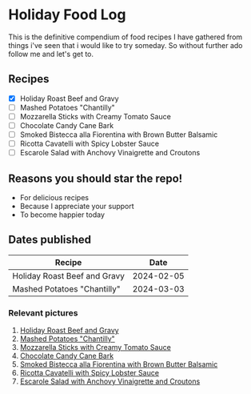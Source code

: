 # Holiday Food Log
 
 This is the definitive compendium of food recipes I have gathered from things i've seen that i would like to try someday. So without further ado follow me and let's get to.

## Recipes

- [x] Holiday Roast Beef and Gravy
- [ ] Mashed Potatoes "Chantilly"
- [ ] Mozzarella Sticks with Creamy Tomato Sauce
- [ ] Chocolate Candy Cane Bark
- [ ] Smoked Bistecca alla Fiorentina with Brown Butter Balsamic
- [ ] Ricotta Cavatelli with Spicy Lobster Sauce
- [ ] Escarole Salad with Anchovy Vinaigrette and Croutons

## Reasons you should star the repo!

* For delicious recipes
* Because I appreciate your support
* To become happier today

## Dates published

|Recipe|Date|
|-----|-----|
|Holiday Roast Beef and Gravy| 2024-02-05|
|Mashed Potatoes "Chantilly"| 2024-03-03|

### Relevant pictures

1. [Holiday Roast Beef and Gravy](https://food.fnr.sndimg.com/content/dam/images/food/fullset/2023/11/09/URUT502-alex-guarnaschelli-selena-gomez-black-pepper-roast-beef-and-gravy_s4x3.jpg.rend.hgtvcom.826.620.suffix/1699564381719.jpeg)
2. [Mashed Potatoes "Chantilly"](https://food.fnr.sndimg.com/content/dam/images/food/fullset/2023/11/09/URUT502-alex-guarnaschelli-selena-gomez-chantilly-mashed-potatoes_s4x3.jpg.rend.hgtvcom.826.620.suffix/1699564382241.jpeg)
3. [Mozzarella Sticks with Creamy Tomato Sauce](https://food.fnr.sndimg.com/content/dam/images/food/fullset/2023/11/09/URUT502-alex-guarnaschelli-selena-gomez-mozzarella-sticks-with-creamy-tomato-sauce_s4x3.jpg.rend.hgtvcom.826.620.suffix/1699564383929.jpeg)
4. [Chocolate Candy Cane Bark](https://food.fnr.sndimg.com/content/dam/images/food/fullset/2023/11/09/URUT502-alex-guarnaschelli-selena-gomez-chocolate-candy-cane-bark_s4x3.jpg.rend.hgtvcom.826.620.suffix/1699564384153.jpeg)
5. [Smoked Bistecca alla Fiorentina with Brown Butter Balsamic](https://food.fnr.sndimg.com/content/dam/images/food/fullset/2023/11/16/URUT1A1A03-michael-symon-selena-gomez-reverse-seared-bistecca-florentine-with-herb-butter_s4x3.jpg.rend.hgtvcom.826.620.suffix/1700150779902.jpeg)
6. [Ricotta Cavatelli with Spicy Lobster Sauce](https://food.fnr.sndimg.com/content/dam/images/food/fullset/2023/11/16/URUT1A1A03-michael-symon-selena-gomez-ricotta-cavatelli-with-spicy-lobster-sauce_s4x3.jpg.rend.hgtvcom.826.620.suffix/1700150779129.jpeg)
7. [Escarole Salad with Anchovy Vinaigrette and Croutons](https://food.fnr.sndimg.com/content/dam/images/food/fullset/2023/11/16/URUT1A1A03-michael-symon-selena-gomez-reverse-seared-bistecca-florentine-with-herb-butter_s4x3.jpg.rend.hgtvcom.826.620.suffix/1700150779902.jpeg)

